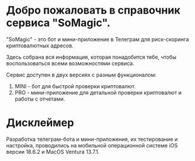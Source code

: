 # Добро пожаловать в справочник сервиса "SoMagic". 

"SoMagic" - это бот и мини-приложение в Телеграм для риск-скоринга криптовалютных адресов.

Здесь собрана вся информация, которая понадобится тебе, чтобы воспользоваться всеми возможностями сервиса. 

Cервис доступен в двух версиях с разным функционалом: 
1. MINI - бот для быстрой проверки криптовалют. 
2. PRO - мини-приложение для детальной проверки криптовалют и работы с отчетами.

# Дисклеймер
Разработка телеграм-бота и мини-приложения, их тестирование и настройка, проводились на мобильной операционной системе iOS версии 18.6.2 и MacOS Ventura 13.7.1.
